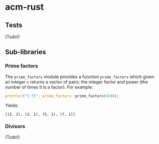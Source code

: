 # acm-rust

## Tests
(Todo!)

## Sub-libraries

### Prime factors
The `prime_factors` module provides a function `prime_factors` which given an
integer `n` returns a vector of pairs: the integer factor and power (the number
of times it is a factor). For example:
```rust
println!("{:?}", prime_factors::prime_factors(420));
```
Yields:
```
[(2, 2), (3, 1), (5, 1), (7, 1)]
```

### Divisors
(Todo!)
